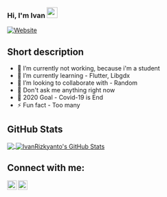 ### Hi, I'm Ivan <img src="https://media.giphy.com/media/hvRJCLFzcasrR4ia7z/giphy.gif" width="25px">
[![Website](https://img.shields.io/badge/student-yes-green?style=flat)](https://google.com)
## Short description
- 🔭 I’m currently not working, because i'm a student
- 🌱 I’m currently learning - Flutter, Libgdx
- 👯 I’m looking to collaborate with - Random
- 💬 Don't ask me anything right now 
- 🥅 2020 Goal - Covid-19 is End
- ⚡ Fun fact - Too many
<!-- Ivan means username in below README.md -->
<!-- Also feel free to update second URL to any URL -->

## GitHub Stats
<a href="https://github.com/IvanRizkyanto">
  <img align="center" src="https://github-readme-stats.vercel.app/api/top-langs/?username=IvanRizkyanto&hide=css&hide_border=true&layout=compact" />
</a>
<a href="https://github.com/IvanRizkyanto">
  <img align="center" src="https://github-readme-stats.vercel.app/api?username=IvanRizkyanto&show_icons=true&hide_border=true&hide=issues&count_private=true" alt="IvanRizkyanto's GitHub Stats" />
</a>

## Connect with me:
[<img align="left" alt="Ivan Rizkyanto | Facebook" width="22px" src="https://cdn.jsdelivr.net/npm/simple-icons@v3/icons/facebook.svg" />][facebook]
[<img align="left" alt="Ivan Rizkya Susanto | LinkedIn" width="22px" src="https://cdn.jsdelivr.net/npm/simple-icons@v3/icons/linkedin.svg" />][linkedin]
<br />

[facebook]: https://web.facebook.com/PanEpanJoul
[linkedin]: https://www.linkedin.com/in/ivan-rizkya-susanto-54a6721b3/
